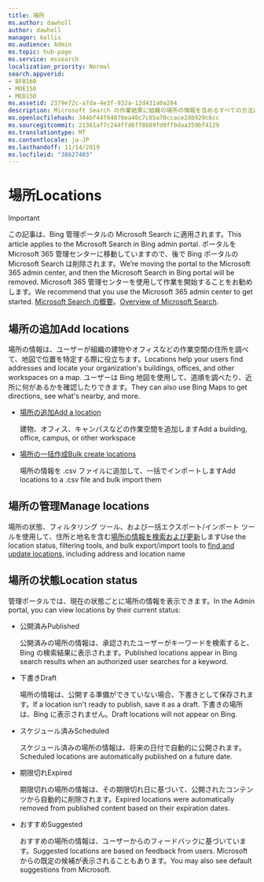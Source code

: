 ```yaml
---
title: 場所
ms.author: dawholl
author: dawholl
manager: kellis
ms.audience: Admin
ms.topic: hub-page
ms.service: mssearch
localization_priority: Normal
search.appverid:
- BFB160
- MOE150
- MED150
ms.assetid: 2379e72c-a7da-4e3f-932a-12d431a0a284
description: Microsoft Search の作業結果に組織の場所の情報を含めるすべての方法についての概要
ms.openlocfilehash: 344bf44f64070ea40c7c85a70ccace2db929c6cc
ms.sourcegitcommit: 21361af7c244ffd6ff8689fd0ff0daa359bf4129
ms.translationtype: MT
ms.contentlocale: ja-JP
ms.lasthandoff: 11/14/2019
ms.locfileid: "38627403"
---
```

# <a name="locations"></a><span data-ttu-id="8144b-103">場所</span><span class="sxs-lookup"><span data-stu-id="8144b-103">Locations</span></span>

> [!IMPORTANT]
> <span data-ttu-id="8144b-104">この記事は、Bing 管理ポータルの Microsoft Search に適用されます。</span><span class="sxs-lookup"><span data-stu-id="8144b-104">This article applies to the Microsoft Search in Bing admin portal.</span></span> <span data-ttu-id="8144b-105">ポータルを Microsoft 365 管理センターに移動していますので、後で Bing ポータルの Microsoft Search は削除されます。</span><span class="sxs-lookup"><span data-stu-id="8144b-105">We’re moving the portal to the Microsoft 365 admin center, and then the Microsoft Search in Bing portal will be removed.</span></span> <span data-ttu-id="8144b-106">Microsoft 365 管理センターを使用して作業を開始することをお勧めします。</span><span class="sxs-lookup"><span data-stu-id="8144b-106">We recommend that you use the Microsoft 365 admin center to get started.</span></span> <span data-ttu-id="8144b-107">[Microsoft Search の概要](overview-microsoft-search.md)。</span><span class="sxs-lookup"><span data-stu-id="8144b-107">[Overview of Microsoft Search](overview-microsoft-search.md).</span></span>
    
## <a name="add-locations"></a><span data-ttu-id="8144b-108">場所の追加</span><span class="sxs-lookup"><span data-stu-id="8144b-108">Add locations</span></span>

<span data-ttu-id="8144b-109">場所の情報は、ユーザーが組織の建物やオフィスなどの作業空間の住所を調べて、地図で位置を特定する際に役立ちます。</span><span class="sxs-lookup"><span data-stu-id="8144b-109">Locations help your users find addresses and locate your organization's buildings, offices, and other workspaces on a map.</span></span> <span data-ttu-id="8144b-110">ユーザーは Bing 地図を使用して、道順を調べたり、近所に何があるかを確認したりできます。</span><span class="sxs-lookup"><span data-stu-id="8144b-110">They can also use Bing Maps to get directions, see what's nearby, and more.</span></span>
  
- [<span data-ttu-id="8144b-111">場所の追加</span><span class="sxs-lookup"><span data-stu-id="8144b-111">Add a location</span></span>](add-a-location.md)
    
    <span data-ttu-id="8144b-112">建物、オフィス、キャンパスなどの作業空間を追加します</span><span class="sxs-lookup"><span data-stu-id="8144b-112">Add a building, office, campus, or other workspace</span></span>
    
- [<span data-ttu-id="8144b-113">場所の一括作成</span><span class="sxs-lookup"><span data-stu-id="8144b-113">Bulk create locations</span></span>](bulk-create-locations.md)
    
    <span data-ttu-id="8144b-114">場所の情報を .csv ファイルに追加して、一括でインポートします</span><span class="sxs-lookup"><span data-stu-id="8144b-114">Add locations to a .csv file and bulk import them</span></span>
    
## <a name="manage-locations"></a><span data-ttu-id="8144b-115">場所の管理</span><span class="sxs-lookup"><span data-stu-id="8144b-115">Manage locations</span></span>

<span data-ttu-id="8144b-116">場所の状態、フィルタリング ツール、および一括エクスポート/インポート ツールを使用して、住所と地名を含む[場所の情報を検索および更新](manage-locations.md)します</span><span class="sxs-lookup"><span data-stu-id="8144b-116">Use the location status, filtering tools, and bulk export/import tools to [find and update locations](manage-locations.md), including address and location name</span></span>
  
## <a name="location-status"></a><span data-ttu-id="8144b-117">場所の状態</span><span class="sxs-lookup"><span data-stu-id="8144b-117">Location status</span></span>

<span data-ttu-id="8144b-118">管理ポータルでは、現在の状態ごとに場所の情報を表示できます。</span><span class="sxs-lookup"><span data-stu-id="8144b-118">In the Admin portal, you can view locations by their current status:</span></span>
  
- <span data-ttu-id="8144b-119">公開済み</span><span class="sxs-lookup"><span data-stu-id="8144b-119">Published</span></span>
    
    <span data-ttu-id="8144b-120">公開済みの場所の情報は、承認されたユーザーがキーワードを検索すると、Bing の検索結果に表示されます。</span><span class="sxs-lookup"><span data-stu-id="8144b-120">Published locations appear in Bing search results when an authorized user searches for a keyword.</span></span>
    
- <span data-ttu-id="8144b-121">下書き</span><span class="sxs-lookup"><span data-stu-id="8144b-121">Draft</span></span>
    
    <span data-ttu-id="8144b-122">場所の情報は、公開する準備ができていない場合、下書きとして保存されます。</span><span class="sxs-lookup"><span data-stu-id="8144b-122">If a location isn't ready to publish, save it as a draft.</span></span> <span data-ttu-id="8144b-123">下書きの場所は、Bing に表示されません。</span><span class="sxs-lookup"><span data-stu-id="8144b-123">Draft locations will not appear on Bing.</span></span>
    
- <span data-ttu-id="8144b-124">スケジュール済み</span><span class="sxs-lookup"><span data-stu-id="8144b-124">Scheduled</span></span>
    
    <span data-ttu-id="8144b-125">スケジュール済みの場所の情報は、将来の日付で自動的に公開されます。</span><span class="sxs-lookup"><span data-stu-id="8144b-125">Scheduled locations are automatically published on a future date.</span></span>
    
- <span data-ttu-id="8144b-126">期限切れ</span><span class="sxs-lookup"><span data-stu-id="8144b-126">Expired</span></span>
    
    <span data-ttu-id="8144b-127">期限切れの場所の情報は、その期限切れ日に基づいて、公開されたコンテンツから自動的に削除されます。</span><span class="sxs-lookup"><span data-stu-id="8144b-127">Expired locations were automatically removed from published content based on their expiration dates.</span></span>
    
- <span data-ttu-id="8144b-128">おすすめ</span><span class="sxs-lookup"><span data-stu-id="8144b-128">Suggested</span></span>
    
    <span data-ttu-id="8144b-129">おすすめの場所の情報は、ユーザーからのフィードバックに基づいています。</span><span class="sxs-lookup"><span data-stu-id="8144b-129">Suggested locations are based on feedback from users.</span></span> <span data-ttu-id="8144b-130">Microsoft からの既定の候補が表示されることもあります。</span><span class="sxs-lookup"><span data-stu-id="8144b-130">You may also see default suggestions from Microsoft.</span></span>

  

